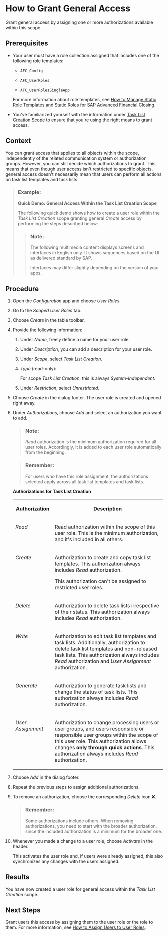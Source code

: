 <!-- loiodc228efd150d4e30b5891f9a65db318f -->

<link rel="stylesheet" type="text/css" href="../css/sap-icons.css"/>

# How to Grant General Access

Grant general access by assigning one or more authorizations available within this scope.



<a name="loiodc228efd150d4e30b5891f9a65db318f__prereq_drt_ws3_qrb"/>

## Prerequisites

-   Your user must have a role collection assigned that includes one of the following role templates:

    -   `AFC_Config`

    -   `AFC_UserRoles`

    -   `AFC_UserRolesSingleApp`


    For more information about role templates, see [How to Manage Static Role Templates](how-to-manage-static-role-templates-0cca34d.md) and [Static Roles for SAP Advanced Financial Closing](static-roles-for-sap-advanced-financial-closing-b92a241.md).

-   You've familiarized yourself with the information under [Task List Creation Scope](task-list-creation-scope-ba4100e.md) to ensure that you're using the right means to grant access.




## Context

You can grant access that applies to all objects within the scope, independently of the related communication system or authorization groups. However, you can still decide which authorizations to grant. This means that even though user access isn't restricted to specific objects, general access doesn't necessarily mean that users can perform all actions on task list templates and task lists.

> ### Example:  
> **Quick Demo: General Access Within the Task List Creation Scope**
> 
> The following quick demo shows how to create a user role within the *Task List Creation* scope granting general *Create* access by performing the steps described below:
> 
> > ### Note:  
> > The following multimedia content displays screens and interfaces in English only. It shows sequences based on the UI as delivered standard by SAP.
> > 
> > Interfaces may differ slightly depending on the version of your apps.



## Procedure

1.  Open the *Configuration* app and choose *User Roles*.

2.  Go to the *Scoped User Roles* tab.

3.  Choose *Create* in the table toolbar.

4.  Provide the following information:

    1.  Under *Name*, freely define a name for your user role.

    2.  Under *Description*, you can add a description for your user role.

    3.  Under *Scope*, select *Task List Creation*.

    4.  *Type* \(read-only\):

        For scope *Task List Creation*, this is always *System-Independent*.

    5.  Under *Restriction*, select *Unrestricted*.


5.  Choose *Create* in the dialog footer. The user role is created and opened right away.

6.  Under *Authorizations*, choose *Add* and select an authorization you want to add.

    > ### Note:  
    > *Read* authorization is the minimum authorization required for all user roles. Accordingly, it is added to each user role automatically from the beginning.

    > ### Remember:  
    > For users who have this role assignment, the authorizations selected apply across all task list templates and task lists.

    **Authorizations for Task List Creation**


    <table>
    <tr>
    <th valign="top">

    Authorization
    
    </th>
    <th valign="top">

    Description
    
    </th>
    </tr>
    <tr>
    <td valign="top">
    
    *Read*
    
    </td>
    <td valign="top">
    
    Read authorization within the scope of this user role. This is the minimum authorization, and it's included in all others.
    
    </td>
    </tr>
    <tr>
    <td valign="top">
    
    *Create*
    
    </td>
    <td valign="top">
    
    Authorization to create and copy task list templates. This authorization always includes *Read* authorization.

    This authorization can't be assigned to restricted user roles.
    
    </td>
    </tr>
    <tr>
    <td valign="top">
    
    *Delete*
    
    </td>
    <td valign="top">
    
    Authorization to delete task lists irrespective of their status. This authorization always includes *Read* authorization.
    
    </td>
    </tr>
    <tr>
    <td valign="top">
    
    *Write*
    
    </td>
    <td valign="top">
    
    Authorization to edit task list templates and task lists. Additionally, authorization to delete task list templates and non-released task lists. This authorization always includes *Read* authorization and *User Assignment* authorization.
    
    </td>
    </tr>
    <tr>
    <td valign="top">
    
    *Generate*
    
    </td>
    <td valign="top">
    
    Authorization to generate task lists and change the status of task lists. This authorization always includes *Read* authorization.
    
    </td>
    </tr>
    <tr>
    <td valign="top">
    
    *User Assignment*
    
    </td>
    <td valign="top">
    
    Authorization to change processing users or user groups, and users responsible or responsible user groups within the scope of this user role. This authorization allows changes **only through quick actions**. This authorization always includes *Read* authorization.
    
    </td>
    </tr>
    </table>
    
7.  Choose *Add* in the dialog footer.

8.  Repeat the previous steps to assign additional authorizations.

9.  To remove an authorization, choose the corresponding *Delete* icon :x:.

    > ### Remember:  
    > Some authorizations include others. When removing authorizations, you need to start with the broader authorization, since the included authorization is a minimum for the broader one.

10. Whenever you made a change to a user role, choose *Activate* in the header.

    This activates the user role and, if users were already assigned, this also synchronizes any changes with the users assigned.




<a name="loiodc228efd150d4e30b5891f9a65db318f__result_frf_sz3_qrb"/>

## Results

You have now created a user role for general access within the *Task List Creation* scope.



<a name="loiodc228efd150d4e30b5891f9a65db318f__postreq_k4s_q1j_qrb"/>

## Next Steps

Grant users this access by assigning them to the user role or the role to them. For more information, see [How to Assign Users to User Roles](how-to-assign-users-to-user-roles-f703a5c.md).

